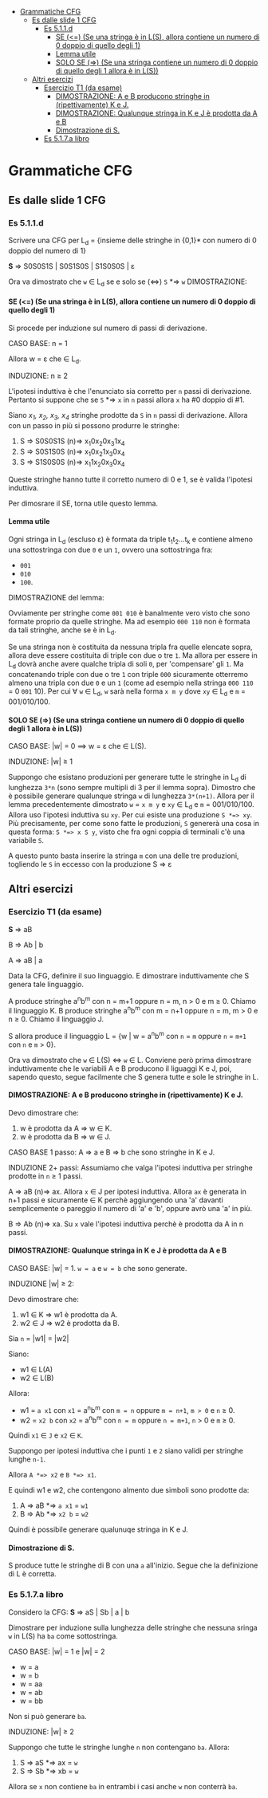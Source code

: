 <!-- TOC depthFrom:1 depthTo:6 withLinks:1 updateOnSave:1 orderedList:0 -->

- [Grammatiche CFG](#grammatiche-cfg)
	- [Es dalle slide 1 CFG](#es-dalle-slide-1-cfg)
		- [Es 5.1.1.d](#es-511d)
			- [SE (<=) (Se una stringa è in L(S), allora contiene un numero di 0 doppio di quello degli 1)](#se-se-una-stringa-in-ls-allora-contiene-un-numero-di-0-doppio-di-quello-degli-1)
			- [Lemma  utile](#lemma-utile)
			- [SOLO SE (=>) (Se una stringa contiene un numero di 0 doppio di quello degli 1 allora è in L(S))](#solo-se-se-una-stringa-contiene-un-numero-di-0-doppio-di-quello-degli-1-allora-in-ls)
	- [Altri esercizi](#altri-esercizi)
		- [Esercizio T1 (da esame)](#esercizio-t1-da-esame)
			- [DIMOSTRAZIONE: A e B producono stringhe in (ripettivamente) K e J.](#dimostrazione-a-e-b-producono-stringhe-in-ripettivamente-k-e-j)
			- [DIMOSTRAZIONE: Qualunque stringa in K e J è prodotta da A e B](#dimostrazione-qualunque-stringa-in-k-e-j-prodotta-da-a-e-b)
			- [Dimostrazione di S.](#dimostrazione-di-s)
		- [Es 5.1.7.a libro](#es-517a-libro)

<!-- /TOC -->
# Grammatiche CFG
## Es dalle slide 1 CFG
### Es 5.1.1.d
Scrivere una CFG per L<sub>d</sub> = {insieme delle stringhe in {0,1}* con numero di 0 doppio del numero di 1}

**S** => S0S0S1S | S0S1S0S | S1S0S0S | &epsilon;

Ora va dimostrato che `w` &isin; L<sub>d</sub> se e solo se (<=>) `S` *=> `w`
DIMOSTRAZIONE:

#### SE (<=) (Se una stringa è in L(S), allora contiene un numero di 0 doppio di quello degli 1)
Si procede per induzione sul numero di passi di derivazione.

CASO BASE: n = 1

Allora w = &epsilon; che &isin; L<sub>d</sub>.

INDUZIONE: n &ge; 2

L'ipotesi induttiva è che l'enunciato sia corretto per `n` passi di derivazione. Pertanto si suppone che se `S` *=> `x` in `n` passi allora `x` ha \#0 doppio di \#1.

Siano *x<sub>1</sub>, x<sub>2</sub>, x<sub>3</sub>, x<sub>4</sub>* stringhe prodotte da `S` in `n` passi di derivazione. Allora con un passo in più si possono produrre le stringhe:
1. S => S0S0S1S (n)=> x<sub>1</sub>0x<sub>2</sub>0x<sub>3</sub>1x<sub>4</sub>
2. S => S0S1S0S (n)=> x<sub>1</sub>0x<sub>2</sub>1x<sub>3</sub>0x<sub>4</sub>
3. S => S1S0S0S (n)=> x<sub>1</sub>1x<sub>2</sub>0x<sub>3</sub>0x<sub>4</sub>


Queste stringhe hanno tutte il corretto numero di 0 e 1, se è valida l'ipotesi induttiva.

Per dimosrare il SE, torna utile questo lemma.
#### Lemma  utile
Ogni stringa in L<sub>d</sub> (escluso &epsilon;) è formata da triple t<sub>1</sub>t<sub>2</sub>...t<sub>k</sub> e contiene almeno una sottostringa con due `0` e un `1`, ovvero una sottostringa fra:
- `001`
- `010`
- `100`.

DIMOSTRAZIONE del lemma:

Ovviamente per stringhe come `001 010` è banalmente vero visto che sono formate proprio da quelle stringhe. Ma ad esempio
`000 110` non è formata da tali stringhe, anche se è in L<sub>d</sub>.

Se una stringa non è costituita da nessuna tripla fra quelle elencate sopra, allora deve essere costituita di triple con due o tre `1`. Ma allora per essere in L<sub>d</sub> dovrà anche avere qualche tripla di soli `0`, per 'compensare' gli `1`. Ma concatenando triple con due o tre `1` con triple `000` sicuramente otterremo almeno una tripla con due `0` e un `1` (come ad esempio nella stringa `000 110` = 0 `001` 10). Per cui &forall; `w` &isin; L<sub>d</sub>, `w` sarà nella forma `x m y` dove `xy` &isin; L<sub>d</sub> e
`m` = 001/010/100.


#### SOLO SE (=>) (Se una stringa contiene un numero di 0 doppio di quello degli 1 allora è in L(S))

CASO BASE: |w| = 0 ==> w = &epsilon; che &isin; L(S).

INDUZIONE: |w| &ge; 1

Suppongo che esistano produzioni per generare tutte le stringhe in L<sub>d</sub> di lunghezza `3*n` (sono sempre multipli di 3 per il lemma sopra).
Dimostro che è possibile generare qualunque stringa `w` di lunghezza `3*(n+1)`. Allora per il lemma precedentemente dimostrato `w` = `x m y` e `xy` &isin; L<sub>d</sub> e `m` = 001/010/100. Allora uso l'ipotesi induttiva su `xy`. Per cui esiste una produzione `S *=> xy`. Più precisamente, per come sono fatte le produzioni, `S` genererà una cosa in questa forma: `S *=> x S y`, visto che fra ogni coppia di terminali c'è una variabile `S`.

A questo punto basta inserire la stringa `m` con una delle tre produzioni, togliendo le `S` in eccesso con la produzione
S => &epsilon;


## Altri esercizi
### Esercizio T1 (da esame)

**S** => aB

B => Ab | b

A => aB | a

Data la CFG, definire il suo linguaggio. E dimostrare induttivamente che S genera tale linguaggio.

A produce stringhe a<sup>n</sup>b<sup>m</sup> con n = m+1 oppure n = m, n > 0 e m &ge; 0. Chiamo il linguaggio K.
B produce stringhe a<sup>n</sup>b<sup>m</sup> con m = n+1 oppure n = m, m > 0 e n &ge; 0. Chiamo il linguaggio J.

S allora produce il linguaggio L = {w | w = a<sup>n</sup>b<sup>m</sup> con `n` = `m` oppure `n` = `m+1` con `n` e `m` > 0}.

Ora va dimostrato che `w` &isin; L(S) <=> `w` &isin; L.
Conviene però prima dimostrare induttivamente che le variabili A e B producono il liguaggi K e J, poi, sapendo questo, segue facilmente che S genera tutte e sole le stringhe in L.

#### DIMOSTRAZIONE: A e B producono stringhe in (ripettivamente) K e J.

Devo dimostrare che:
1. w è prodotta da A => w &isin; K.
2. w è prodotta da B => w &isin; J.


CASO BASE 1 passo:
A => a e B => b che sono stringhe in K e J.

INDUZIONE 2+ passi:
Assumiamo che valga l'ipotesi induttiva per stringhe prodotte in  `n` &ge; 1 passi.

A => aB (n)=> ax. Allora `x` &isin; J per ipotesi induttiva. Allora `ax` è generata in n+1 passi e sicuramente &isin; K perchè aggiungendo una 'a' davanti semplicemente o pareggio il numero di 'a' e 'b', oppure avrò una 'a' in più.

B => Ab (n)=> xa. Su `x` vale l'ipotesi induttiva perchè è prodotta da A in n passi.



#### DIMOSTRAZIONE: Qualunque stringa in K e J è prodotta da A e B

CASO BASE: |w| = 1.
`w = a` e `w = b` che sono generate.

INDUZIONE |w| &ge; 2:

Devo dimostrare che:

1. w1 &isin; K => w1 è prodotta da A.
2. w2 &isin; J => w2 è prodotta da B.

Sia `n` = |w1| = |w2|

Siano:

- w1 &isin; L(A)
- w2 &isin; L(B)

Allora:

- w1 = `a x1` con `x1` = a<sup>n</sup>b<sup>m</sup> con `m = n` oppure `m = n+1`, `m > 0` e `n` &ge; 0.
- w2 = `x2 b` con `x2` = a<sup>n</sup>b<sup>m</sup> con `n = m` oppure `n = m+1`, `n` > 0 e `m` &ge; 0.

Quindi `x1` &isin; `J` e `x2` &isin; `K`.

Suppongo per ipotesi induttiva che i punti `1` e `2` siano validi per stringhe lunghe `n-1`.

Allora `A *=> x2` e `B *=> x1`.

E quindi w1 e w2, che contengono almento due simboli sono prodotte da:

1. A => aB *=> `a x1` = `w1`
2. B => Ab *=> `x2 b` = `w2`

Quindi è possibile generare qualunuqe stringa in K e J.

#### Dimostrazione di S.
S produce tutte le stringhe di B con una `a` all'inizio. Segue che la definizione di L è corretta.


### Es 5.1.7.a libro

Considero la CFG: **S** => aS | Sb | a | b

Dimostrare per induzione sulla lunghezza delle stringhe che nessuna sringa `w` in L(S) ha `ba` come sottostringa.

CASO BASE: |w| = 1 e |w| = 2

- w = a
- w = b
- w = aa
- w = ab
- w = bb

Non si può generare `ba`.

INDUZIONE: |w| &ge; 2

Suppongo che tutte le stringhe lunghe `n` non contengano `ba`.
Allora:

1. S => aS *=> ax = `w`
2. S => Sb *=> xb = `w`

Allora se `x` non contiene `ba` in entrambi i casi anche `w` non conterrà `ba`.
